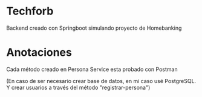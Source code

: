 # Techforb

Backend creado con Springboot simulando proyecto de Homebanking

# Anotaciones

Cada método creado en Persona Service esta probado con Postman

(En caso de ser necesario crear base de datos, en mi caso usé PostgreSQL. Y crear usuarios a través del método "registrar-persona")
